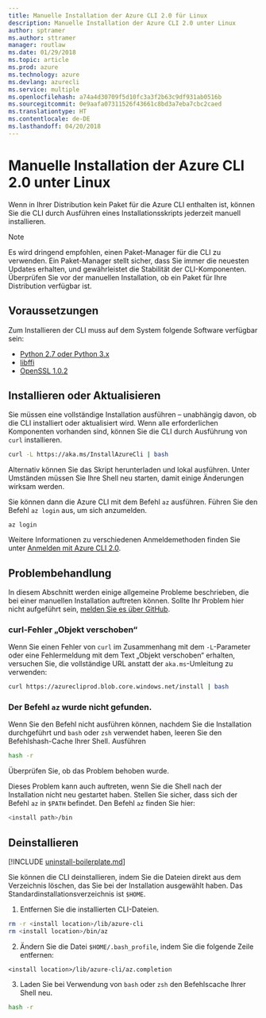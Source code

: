 ```yaml
---
title: Manuelle Installation der Azure CLI 2.0 für Linux
description: Manuelle Installation der Azure CLI 2.0 unter Linux
author: sptramer
ms.author: sttramer
manager: routlaw
ms.date: 01/29/2018
ms.topic: article
ms.prod: azure
ms.technology: azure
ms.devlang: azurecli
ms.service: multiple
ms.openlocfilehash: a74a4d30709f5d10fc3a3f2b63c9df931ab0516b
ms.sourcegitcommit: 0e9aafa07311526f43661c8bd3a7eba7cbc2caed
ms.translationtype: HT
ms.contentlocale: de-DE
ms.lasthandoff: 04/20/2018
---
```

# <a name="install-azure-cli-20-on-linux-manually"></a>Manuelle Installation der Azure CLI 2.0 unter Linux

Wenn in Ihrer Distribution kein Paket für die Azure CLI enthalten ist, können Sie die CLI durch Ausführen eines Installationsskripts jederzeit manuell installieren.

> [!NOTE]
> Es wird dringend empfohlen, einen Paket-Manager für die CLI zu verwenden. Ein Paket-Manager stellt sicher, dass Sie immer die neuesten Updates erhalten, und gewährleistet die Stabilität der CLI-Komponenten. Überprüfen Sie vor der manuellen Installation, ob ein Paket für Ihre Distribution verfügbar ist.

## <a name="prerequisites"></a>Voraussetzungen

Zum Installieren der CLI muss auf dem System folgende Software verfügbar sein:

* [Python 2.7 oder Python 3.x](https://www.python.org/downloads/)
* [libffi](https://sourceware.org/libffi/)
* [OpenSSL 1.0.2](https://www.openssl.org/source/)

## <a name="install-or-update"></a>Installieren oder Aktualisieren

Sie müssen eine vollständige Installation ausführen – unabhängig davon, ob die CLI installiert oder aktualisiert wird. Wenn alle erforderlichen Komponenten vorhanden sind, können Sie die CLI durch Ausführung von `curl` installieren.

```bash
curl -L https://aka.ms/InstallAzureCli | bash
```

Alternativ können Sie das Skript herunterladen und lokal ausführen. Unter Umständen müssen Sie Ihre Shell neu starten, damit einige Änderungen wirksam werden. 

Sie können dann die Azure CLI mit dem Befehl `az` ausführen. Führen Sie den Befehl `az login` aus, um sich anzumelden.

```azurecli
az login
```

Weitere Informationen zu verschiedenen Anmeldemethoden finden Sie unter [Anmelden mit Azure CLI 2.0](authenticate-azure-cli.md).

## <a name="troubleshooting"></a>Problembehandlung

In diesem Abschnitt werden einige allgemeine Probleme beschrieben, die bei einer manuellen Installation auftreten können. Sollte Ihr Problem hier nicht aufgeführt sein, [melden Sie es über GitHub](https://github.com/Azure/azure-cli/issues).
### <a name="curl-object-moved-error"></a>curl-Fehler „Objekt verschoben“

Wenn Sie einen Fehler von `curl` im Zusammenhang mit dem `-L`-Parameter oder eine Fehlermeldung mit dem Text „Objekt verschoben“ erhalten, versuchen Sie, die vollständige URL anstatt der `aka.ms`-Umleitung zu verwenden:

```bash
curl https://azurecliprod.blob.core.windows.net/install | bash
```

### <a name="az-command-not-found"></a>Der Befehl `az` wurde nicht gefunden.

Wenn Sie den Befehl nicht ausführen können, nachdem Sie die Installation durchgeführt und `bash` oder `zsh` verwendet haben, leeren Sie den Befehlshash-Cache Ihrer Shell. Ausführen

```bash
hash -r
```

Überprüfen Sie, ob das Problem behoben wurde.

Dieses Problem kann auch auftreten, wenn Sie die Shell nach der Installation nicht neu gestartet haben. Stellen Sie sicher, dass sich der Befehl `az` in `$PATH` befindet. Den Befehl `az` finden Sie hier:

```bash
<install path>/bin
```

## <a name="uninstall"></a>Deinstallieren

[!INCLUDE [uninstall-boilerplate.md](includes/uninstall-boilerplate.md)]

Sie können die CLI deinstallieren, indem Sie die Dateien direkt aus dem Verzeichnis löschen, das Sie bei der Installation ausgewählt haben. Das Standardinstallationsverzeichnis ist `$HOME`.

1. Entfernen Sie die installierten CLI-Dateien.

  ```bash
  rm -r <install location>/lib/azure-cli
  rm <install location>/bin/az
  ```
2. Ändern Sie die Datei `$HOME/.bash_profile`, indem Sie die folgende Zeile entfernen:

  ```
  <install location>/lib/azure-cli/az.completion
  ```

3. Laden Sie bei Verwendung von `bash` oder `zsh` den Befehlscache Ihrer Shell neu.

  ```bash
  hash -r
  ```
